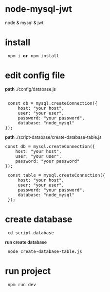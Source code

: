 # node-mysql-jwt
node &amp; mysql &amp; jwt

# install
 <pre> npm i <b>or</b> npm install </pre>

# edit config file 
<b>path</b> ./config/database.js<br>
 <pre> 
 const db = mysql.createConnection({
     host: "your host",
     user: "your user",
     password: "your password",
     database: "node_mysql"
});
</pre>

<b>path</b> ./script-database/create-database-table.js<br>
<pre>
const db = mysql.createConnection({
    host: "your host",
    user: "your user",
    password: "your password"
});
</pre>

<pre>
 const table = mysql.createConnection({
     host: "your host",
     user: "your user",
     password: "your password",
     database: "node_mysql"
 });
</pre>

# create database
<pre> cd script-database </pre>
<b>run create database</b>
<pre> node create-database-table.js</pre>

# run project
<pre> npm run dev </pre>
